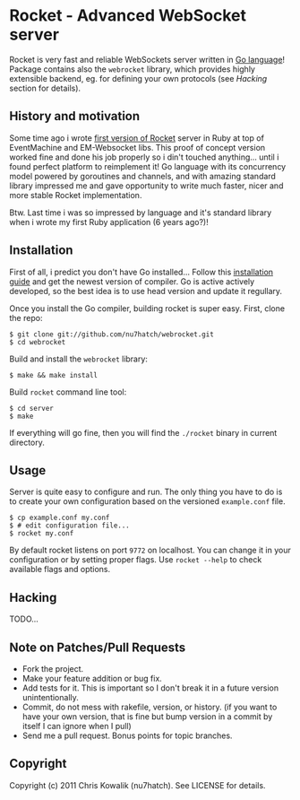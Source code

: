 # Rocket - Advanced WebSocket server

Rocket is very fast and reliable WebSockets server written in [Go language](http://golang.org)!
Package contains also the `webrocket` library, which provides highly extensible
backend, eg. for defining your own protocols (see *Hacking* section for details). 

## History and motivation

Some time ago i wrote [first version of Rocket](https://github.com/araneo/rocket) 
server in Ruby at top of EventMachine and EM-Websocket libs. This proof of concept
version worked fine and done his job properly so i din't touched anything... until 
i found perfect platform to reimplement it! Go language with its concurrency model 
powered by goroutines and channels, and with amazing standard library impressed me 
and gave opportunity to write much faster, nicer and more stable Rocket implementation. 

Btw. Last time i was so impressed by language and it's standard library when i wrote
my first Ruby application (6 years ago?)!

## Installation

First of all, i predict you don't have Go installed... Follow this 
[installation guide](http://golang.org/doc/install.html) and get the 
newest version of compiler. Go is active actively developed, so the
best idea is to use head version and update it regullary. 

Once you install the Go compiler, building rocket is super easy. 
First, clone the repo:

    $ git clone git://github.com/nu7hatch/webrocket.git
	$ cd webrocket
	
Build and install the `webrocket` library:
 	
	$ make && make install
	
Build `rocket` command line tool:

    $ cd server
	$ make
	
If everything will go fine, then you will find the `./rocket` binary in 
current directory.

## Usage

Server is quite easy to configure and run. The only thing you have to do
is to create your own configuration based on the versioned `example.conf` file. 

    $ cp example.conf my.conf
	$ # edit configuration file...
    $ rocket my.conf

By default rocket listens on port `9772` on localhost. You can change it
in your configuration or by setting proper flags. Use `rocket --help` to 
check available flags and options.

## Hacking

TODO...

## Note on Patches/Pull Requests
 
* Fork the project.
* Make your feature addition or bug fix.
* Add tests for it. This is important so I don't break it in a
  future version unintentionally.
* Commit, do not mess with rakefile, version, or history.
  (if you want to have your own version, that is fine but bump version in a commit by itself I can ignore when I pull)
* Send me a pull request. Bonus points for topic branches.

## Copyright

Copyright (c) 2011 Chris Kowalik (nu7hatch). See LICENSE for details.
